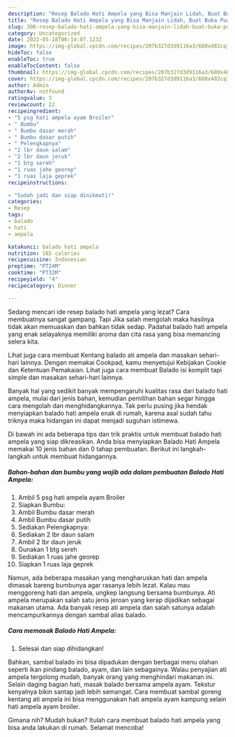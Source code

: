 ```yaml
---
description: "Resep Balado Hati Ampela yang Bisa Manjain Lidah, Buat Buka Puasa}"
title: "Resep Balado Hati Ampela yang Bisa Manjain Lidah, Buat Buka Puasa}"
slug: 306-resep-balado-hati-ampela-yang-bisa-manjain-lidah-buat-buka-puasa
category: Uncategorized
date: 2022-05-18T06:14:07.123Z
image: https://img-global.cpcdn.com/recipes/207b327d3d9116a3/680x482cq70/balado-hati-ampela-foto-resep-utama.jpg
hideToc: false
enableToc: true
enableTocContent: false
thumbnail: https://img-global.cpcdn.com/recipes/207b327d3d9116a3/680x482cq70/balado-hati-ampela-foto-resep-utama.jpg
cover: https://img-global.cpcdn.com/recipes/207b327d3d9116a3/680x482cq70/balado-hati-ampela-foto-resep-utama.jpg
author: Admin
authorAv: notfound
ratingvalue: 3
reviewcount: 22
recipeingredient:
- "5 psg hati ampela ayam Broiler"
- " Bumbu"
- " Bumbu dasar merah"
- " Bumbu dasar putih"
- " Pelengkapnya"
- "2 lbr daun salam"
- "2 lbr daun jeruk"
- "1 btg sereh"
- "1 ruas jahe georep"
- "1 ruas laja geprek"
recipeinstructions:

- "Sudah jadi dan siap dinikmati!"
categories:
- Resep
tags:
- balado
- hati
- ampela

katakunci: balado hati ampela 
nutrition: 165 calories
recipecuisine: Indonesian
preptime: "PT24M"
cooktime: "PT32M"
recipeyield: "4"
recipecategory: Dinner

---
```



Sedang mencari ide resep balado hati ampela yang lezat? Cara membuatnya sangat gampang. Tapi Jika salah mengolah maka hasilnya tidak akan memuaskan dan bahkan tidak sedap. Padahal balado hati ampela yang enak selayaknya memiliki aroma dan cita rasa yang bisa memancing selera kita.


Lihat juga cara membuat Kentang balado ati ampela dan masakan sehari-hari lainnya. Dengan memakai Cookpad, kamu menyetujui Kebijakan Cookie dan Ketentuan Pemakaian. Lihat juga cara membuat Balado isi komplit tapi simple dan masakan sehari-hari lainnya.

Banyak hal yang sedikit banyak mempengaruhi kualitas rasa dari balado hati ampela, mulai dari jenis bahan, kemudian pemilihan bahan segar hingga cara mengolah dan menghidangkannya. Tak perlu pusing jika hendak menyiapkan balado hati ampela enak di rumah, karena asal sudah tahu triknya maka hidangan ini dapat menjadi suguhan istimewa.


Di bawah ini ada beberapa tips dan trik praktis untuk membuat balado hati ampela yang siap dikreasikan. Anda bisa menyiapkan Balado Hati Ampela memakai 10 jenis bahan dan 0 tahap pembuatan. Berikut ini langkah-langkah untuk membuat hidangannya.

<!--inarticleads1-->

##### Bahan-bahan dan bumbu yang wajib ada dalam pembuatan Balado Hati Ampela:

1. Ambil 5 psg hati ampela ayam Broiler
1. Siapkan  Bumbu:
1. Ambil  Bumbu dasar merah
1. Ambil  Bumbu dasar putih
1. Sediakan  Pelengkapnya:
1. Sediakan 2 lbr daun salam
1. Ambil 2 lbr daun jeruk
1. Gunakan 1 btg sereh
1. Sediakan 1 ruas jahe georep
1. Siapkan 1 ruas laja geprek


Namun, ada beberapa masakan yang mengharuskan hati dan ampela dimasak bareng bumbunya agar rasanya lebih lezat. Kalau mau menggoreng hati dan ampela, ungkep langsung bersama bumbunya. Ati ampela merupakan salah satu jenis jeroan yang kerap dijadikan sebagai makanan utama. Ada banyak resep ati ampela dan salah satunya adalah mencampurkannya dengan sambal alias balado. 

<!--inarticleads2-->

##### Cara memasak Balado Hati Ampela:


1. Selesai dan siap dihidangkan!

Bahkan, sambal balado ini bisa dipadukan dengan berbagai menu olahan seperti ikan pindang balado, ayam, dan lain sebagainya. Walau penyajian ati ampela tergolong mudah, banyak orang yang menghindari makanan ini. Selain daging bagian hati, masak balado bersama ampela ayam. Tekstur kenyalnya bikin santap jadi lebih semangat. Cara membuat sambal goreng kentang ati ampela ini bisa menggunakan hati ampela ayam kampung selain hati ampela ayam broiler. 

Gimana nih? Mudah bukan? Itulah cara membuat balado hati ampela yang bisa anda lakukan di rumah. Selamat mencoba!
